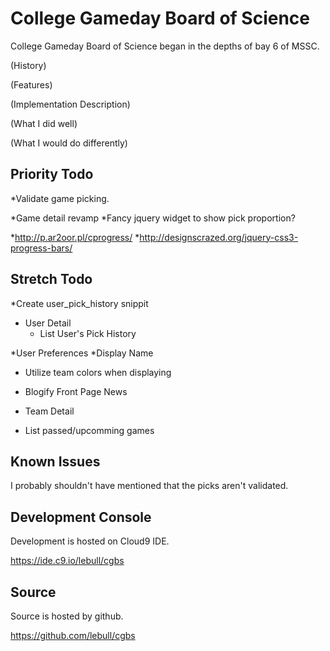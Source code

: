 College Gameday Board of Science
================================

College Gameday Board of Science began in the depths of bay 6 of MSSC.

(History)

(Features)

(Implementation Description)

(What I did well)

(What I would do differently)


Priority Todo
-------------

*Validate game picking.

 *Game detail revamp
  *Fancy jquery widget to show pick proportion?
  
   *http://p.ar2oor.pl/cprogress/
   *http://designscrazed.org/jquery-css3-progress-bars/

Stretch Todo
------------

*Create user_pick_history snippit

* User Detail
  * List User's Pick History

*User Preferences
    *Display Name

* Utilize team colors when displaying
* Blogify Front Page News 

* Team Detail
 * List passed/upcomming games
 
Known Issues
------------
I probably shouldn't have mentioned that the picks aren't validated.

Development Console
-------------------

Development is hosted on Cloud9 IDE.

https://ide.c9.io/lebull/cgbs

Source
------

Source is hosted by github.

https://github.com/lebull/cgbs

